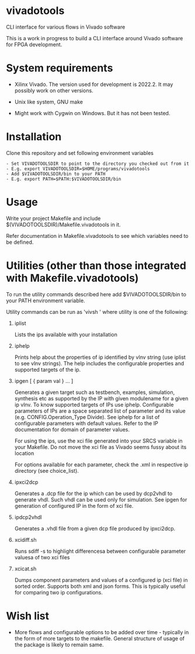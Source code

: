 # vivadotools

CLI interface for various flows in Vivado software 

This is a work in progress to build a CLI interface around Vivado software for FPGA development.

# System requirements

- Xilinx Vivado. The version used for development is 2022.2. It may possibly work on other versions.

- Unix like system, GNU make

- Might work with Cygwin on Windows. But it has not been tested.

# Installation


Clone this repository and set following environment variables

    - Set VIVADOTOOLSDIR to point to the directory you checked out from it
    - E.g. export VIVADOTOOLSDIR=$HOME/programs/vivadotools
    - Add $VIVADOTOOLSDIR/bin to your PATH
    - E.g. export PATH=$PATH:$VIVADOTOOLSDIR/bin

# Usage

Write your project Makefile and include $(VIVADOTOOLSDIR)/Makefile.vivadotools in it.

Refer documentation in Makefile.vivadotools to see which variables need to be defined.

# Utilities (other than those integrated with Makefile.vivadotools)

To run the utility commands described here add $VIVADOTOOLSDIR/bin to your PATH environment variable.

Utility commands can be run as 'vivsh <utility>' where utility is one of the following:

1. iplist

    Lists the ips available with your installation

1. iphelp <ip vlnv>

    Prints help about the properties of ip identified by vlnv string (use iplist to see vlnv strings). The help includes the configurable properties and supported targets of the ip.

1. ipgen <ip vlnv> <target> <modulename> [ { param val } ... ]

    Generates a given target such as testbench, examples, simulation, synthesis etc as supported by the IP with given modulename for a given ip vlnv. To know supported targets of IPs use iphelp. Configurable parameters of IPs are a space separated list of parameter and its value (e.g. CONFIG.Operation_Type Divide). See iphelp for a list of configurable parameters with default values. Refer to the IP documentation for domain of parameter values.

    For using the ips, use the xci file generated into your SRCS variable in your Makefile. Do not move the xci file as Vivado seems fussy about its location

    For options available for each parameter, check the <ip>.xml in respective ip directory (see choice_list).

1. ipxci2dcp <xci file>

    Generates a .dcp file for the ip which can be used by dcp2vhdl to generate vhdl. Such vhdl can be used only for simulation. See ipgen for generation of configured IP in the form of xci file.

1. ipdcp2vhdl <dcp file>

    Generates a <ipname>.vhdl file from a given dcp file produced by ipxci2dcp.

1. xcidiff.sh <xcfile1> <xcifile2>

    Runs sdiff -s to highlight differencesa between configurable parameter valuesa of two xci files

1. xcicat.sh <xcifile>

    Dumps component parameters and values of a configured ip (xci file) in sorted order. Supports both xml and json forms. This is typically useful for comparing two ip configurations.

# Wish list

- More flows and configurable options to be added over time - typically in the form of more targets to the makefile. General structure of usage of the package is likely to remain same.

